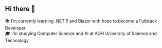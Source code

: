 ## Hi there 👋

:books: I'm currently learning .NET 5 and Blazor with hope to become a Fullstack Developer\
:mortar_board: I'm studying Computer Science and AI at AGH University of Science and Technology

